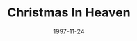 ---
type: single
title: Christmas In Heaven
date: 1997-11-24
label: CNR
catalog: 123-456-789
img: /images/singles/christmas-in-heaven.jpg
discs:
  - tracks:
    - Christmas In Heaven
    - 1st X-mas Without You
    - F. Chopin/Fantasie - Impromptu Op. 66
    - title: I Believe In You
      subtitle: Mozart Version
    - L. v. Beethoven/Symphony No. 9 - 4th Mov. "Ode An Die Freude"
credits:
  - key: Artwork
    value: Robby Valentine
---